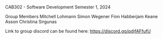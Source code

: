 CAB302 - Software Development
Semester 1, 2024

Group Members
  Mitchell Lohmann
  Simon Wegener
  Finn Habberjam
  Keane Asson
  Christina Sirgunas


Link to group discord can be found here:
https://discord.gg/pdjfAFfufU
